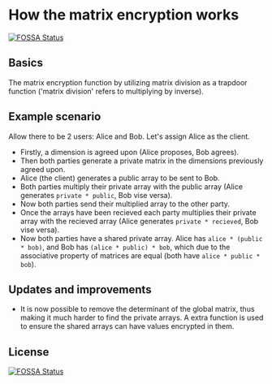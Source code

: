 # How the matrix encryption works
[![FOSSA Status](https://app.fossa.com/api/projects/git%2Bgithub.com%2FFoxNerdSaysMoo%2FPyEncryptors.svg?type=shield)](https://app.fossa.com/projects/git%2Bgithub.com%2FFoxNerdSaysMoo%2FPyEncryptors?ref=badge_shield)

## Basics
The matrix encryption function by utilizing matrix division as a trapdoor function ('matrix division' refers to multiplying by inverse).

## Example scenario

Allow there to be 2 users: Alice and Bob. Let's assign Alice as the client. 

- Firstly, a dimension is agreed upon (Alice proposes, Bob agrees).
- Then both parties generate a private matrix in the dimensions previously agreed upon. 
- Alice (the client) generates a public array to be sent to Bob. 
- Both parties multiply their private array with the public array (Alice generates `private * public`, Bob vise versa).
- Now both parties send their multiplied array to the other party.
- Once the arrays have been recieved each party multiplies their private array with the recieved array (Alice generates `private * recieved`, Bob vise versa).
- Now both parties have a shared private array. Alice has `alice * (public * bob)`, and Bob has `(alice * public) * bob`, which due to the associative property of matrices are equal (both have `alice * public * bob`).

## Updates and improvements

- It is now possible to remove the determinant of the global matrix, thus making it much harder to find the private arrays. A extra function is used to ensure the shared arrays can have values encrypted in them.

## License
[![FOSSA Status](https://app.fossa.com/api/projects/git%2Bgithub.com%2FFoxNerdSaysMoo%2FPyEncryptors.svg?type=large)](https://app.fossa.com/projects/git%2Bgithub.com%2FFoxNerdSaysMoo%2FPyEncryptors?ref=badge_large)